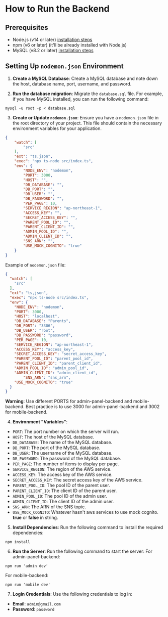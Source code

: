 # How to Run the Backend

## Prerequisites

- Node.js (v14 or later) [installation steps](node-install.md)
- npm (v6 or later) (it'll be already installed with Node.js)
- MySQL (v8.2 or later) [installation steps](mysql-install.md)

## Setting Up `nodemon.json` Environment

1. **Create a MySQL Database**:
Create a MySQL database and note down the host, database name, port, username, and password.

2. **Run the database migration**:
Migrate the `database.sql` file. For example, if you have MySQL installed, you can run the following command:

```shell
mysql -u root -p < database.sql
```

3. **Create or Update `nodemon.json`**:
Ensure you have a `nodemon.json` file in the root directory of your project. This file should contain the necessary
environment variables for your application.

```json
{
	"watch": [
		"src"
	],
	"ext": "ts,json",
	"exec": "npx ts-node src/index.ts",
	"env": {
		"NODE_ENV": "nodemon",
		"PORT": 3000,
		"HOST": "",
		"DB_DATABASE": "",
		"DB_PORT": "",
		"DB_USER": "",
		"DB_PASSWORD": "",
		"PER_PAGE": 10,
		"SERVICE_REGION": "ap-northeast-1",
		"ACCESS_KEY": "",
		"SECRET_ACCESS_KEY": "",
		"PARENT_POOL_ID": "",
		"PARENT_CLIENT_ID": "",
		"ADMIN_POOL_ID": "",
		"ADMIN_CLIENT_ID": "",
        "SNS_ARN": "",
		"USE_MOCK_COGNITO": "true"
	}
}
```
Example of `nodemon.json` file:

```json
{
  "watch": [
    "src"
  ],
  "ext": "ts,json",
  "exec": "npx ts-node src/index.ts",
  "env": {
    "NODE_ENV": "nodemon",
    "PORT": 3000,
    "HOST": "localhost",
    "DB_DATABASE": "Parents",
    "DB_PORT": "3306",
    "DB_USER": "root",
    "DB_PASSWORD": "password",
    "PER_PAGE": 10,
    "SERVICE_REGION": "ap-northeast-1",
    "ACCESS_KEY": "access_key",
    "SECRET_ACCESS_KEY": "secret_access_key",
    "PARENT_POOL_ID": "parent_pool_id",
    "PARENT_CLIENT_ID": "parent_client_id",
    "ADMIN_POOL_ID": "admin_pool_id",
    "ADMIN_CLIENT_ID": "admin_client_id",
        "SNS_ARN": "sns_arn",
    "USE_MOCK_COGNITO": "true"
  }
}
```
**Warning**: Use different PORTS for admin-panel-backend and mobile-backend.
Best practice is to use 3000 for admin-panel-backend and 3002 for mobile-backend.

4. **Environment "Variables"**:

- `PORT`: The port number on which the server will run.
- `HOST`: The host of the MySQL database.
- `DB_DATABASE`: The name of the MySQL database.
- `DB_PORT`: The port of the MySQL database.
- `DB_USER`: The username of the MySQL database.
- `DB_PASSWORD`: The password of the MySQL database.
- `PER_PAGE`: The number of items to display per page.
- `SERVICE_REGION`: The region of the AWS service.
- `ACCESS_KEY`: The access key of the AWS service.
- `SECRET_ACCESS_KEY`: The secret access key of the AWS service.
- `PARENT_POOL_ID`: The pool ID of the parent user.
- `PARENT_CLIENT_ID`: The client ID of the parent user.
- `ADMIN_POOL_ID`: The pool ID of the admin user.
- `ADMIN_CLIENT_ID`: The client ID of the admin user.
- `SNS_ARN`: The ARN of the SNS topic.
- `USE_MOCK_COGNITO`: Whatever hasn't aws services to use mock cognito. **true** or **false** in string.

5. **Install Dependencies**: Run the following command to install the required dependencies:

```shell
npm install
```

6. **Run the Server**:
Run the following command to start the server:
For admin-panel-backend:
```shell
npm run 'admin dev'
```
For mobile-backend:
```shell
npm run 'mobile dev'
```

7. **Login Credentials**:
Use the following credentials to log in:

  - **Email**: `admin@gmail.com`
  - **Password**: `password`
